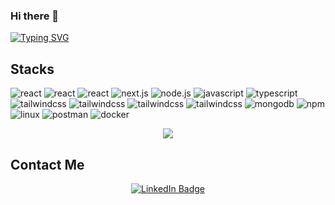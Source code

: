 ### Hi there 👋

[![Typing SVG](https://readme-typing-svg.demolab.com/?lines=I'm+Muhammad+Ali)](https://git.io/typing-svg)

## Stacks

[Solidity]: https://img.shields.io/badge/Solidity-000000?style=for-the-badge&logo=Solidity

![react](https://img.shields.io/badge/-react-000?&style=for-the-badge&logo=react)
![react](https://img.shields.io/badge/-vue.js-000?&style=for-the-badge&logo=vue.js)
![react](https://img.shields.io/badge/-angular-000?&style=for-the-badge&logo=angular)
![next.js](https://img.shields.io/badge/-next.js-000?&style=for-the-badge&logo=next.js)
![node.js](https://img.shields.io/badge/-node.js-000?&style=for-the-badge&logo=node.js)
![javascript](https://img.shields.io/badge/-javascript-000?&style=for-the-badge&logo=javascript)
![typescript](https://img.shields.io/badge/-typescript-000?&style=for-the-badge&logo=typescript)
![tailwindcss](https://img.shields.io/badge/-html5-000?&style=for-the-badge&logo=html5)
![tailwindcss](https://img.shields.io/badge/-css3-000?&style=for-the-badge&logo=css3)
![tailwindcss](https://img.shields.io/badge/-bootstrap-000?&style=for-the-badge&logo=bootstrap)
![tailwindcss](https://img.shields.io/badge/-tailwindcss-000?&style=for-the-badge&logo=tailwindcss)
![mongodb](https://img.shields.io/badge/-mongodb-000?&style=for-the-badge&logo=mongodb)
![npm](https://img.shields.io/badge/-npm-000?&style=for-the-badge&logo=npm)
![linux](https://img.shields.io/badge/-linux-000?&style=for-the-badge&logo=linux)
![postman](https://img.shields.io/badge/-postman-000?&style=for-the-badge&logo=postman)
![docker](https://img.shields.io/badge/-docker-000?&style=for-the-badge&logo=docker)

<p align="center"> <img src="https://komarev.com/ghpvc/?username=Arsel13&label=Profile%20views&color=0e75b6&style=flat" /> </p>

<h2>Contact Me</h2>
<div align="center">
<div>
  <a href="https://www.linkedin.com/in/muhammad-ali-naseer/">
    <img src="https://img.shields.io/badge/LinkedIn-blue?style=for-the-badge&logo=linkedin&logoColor=white" alt="LinkedIn Badge"/>
  </a>
  </div>
</div>
<br>

